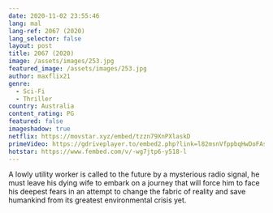 ```yaml
---
date: 2020-11-02 23:55:46
lang: mal
lang-ref: 2067 (2020)
lang_selector: false
layout: post
title: 2067 (2020)
image: /assets/images/253.jpg
featured_image: /assets/images/253.jpg
author: maxflix21
genre:
  - Sci-Fi
  - Thriller
country: Australia
content_rating: PG
featured: false
imageshadow: true
netflix: https://movstar.xyz/embed/tzzn79XnPXlaskD
primeVideo: https://gdriveplayer.to/embed2.php?link=l82msnVfppbqHwDoFAs7LglHS1gi7s5HhfRNrsY7Mma6gq1Po7OZZZzWIQuYT3HDj2ZANfFb1fgQfxlVpk%252F9Slp0cq4NzO4MlTjgbAgqHXvOB9SRChKS9hBkI7wNFH9WVQRLmesfRyQGyH%252BpVvxOHLBez4kkVOCr9lG7HscY5m4Gh0%252BiU2UcgWRYSlcjBWcM0%253D
hotstar: https://www.fembed.com/v/-wg7jtp6-y518-l
---
```

A lowly utility worker is called to the future by a mysterious radio signal, he must leave his dying wife to embark on a journey that will force him to face his deepest fears in an attempt to change the fabric of reality and save humankind from its greatest environmental crisis yet.